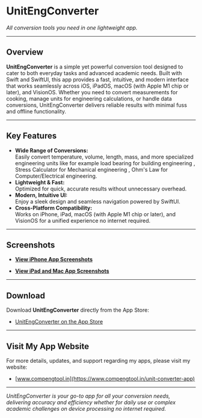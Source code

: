 # UnitEngConverter

_All conversion tools you need in one lightweight app._

---

## Overview

**UnitEngConverter** is a simple yet powerful conversion tool designed to cater to both everyday tasks and advanced academic needs. Built with Swift and SwiftUI, this app provides a fast, intuitive, and modern interface that works seamlessly across iOS, iPadOS, macOS (with Apple M1 chip or later), and VisionOS. Whether you need to convert measurements for cooking, manage units for engineering calculations, or handle data conversions, UnitEngConverter delivers reliable results with minimal fuss and offline functionality.

---

## Key Features

- **Wide Range of Conversions:**  
  Easily convert temperature, volume, length, mass, and more specialized engineering units like for example load bearing for building engineering , Stress Calculator for Mechanical engineering , Ohm's Law for Computer/Electrical engineering.
- **Lightweight & Fast:**  
  Optimized for quick, accurate results without unnecessary overhead.
- **Modern, Intuitive UI:**  
  Enjoy a sleek design and seamless navigation powered by SwiftUI.
- **Cross-Platform Compatibility:**  
  Works on iPhone, iPad, macOS (with Apple M1 chip or later), and VisionOS for a unified experience no internet required.

---

## Screenshots

- **[View iPhone App Screenshots](https://github.com/IrfanUruchi/UnitEngConverter/tree/main/Images/iPhone)**


- **[View iPad and Mac App Screenshots](https://github.com/IrfanUruchi/UnitEngConverter/tree/main/Images/iPad%20and%20Mac)**

---

## Download

Download **UnitEngConverter** directly from the App Store:

- [UnitEngConverter on the App Store](https://apps.apple.com/mk/app/unitengconverter/id6651829579)

---

## Visit My App Website

For more details, updates, and support regarding my apps, please visit my website:

- [www.compengtool.in](https://www.compengtool.in/unit-converter-app)

---

*UnitEngConverter is your go-to app for all your conversion needs, delivering accuracy and efficiency whether for daily use or complex academic challenges on device processing no internet required.*
